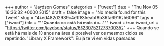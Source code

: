 
+++
author = "Jaydson Gomes"
categories = ["tweet"]
date = "Thu Nov 05 16:36:32 +0000 2015"
draft = false
image = "No media found for this Tweet"
slug = "44ed482d2939c4e1f835eabf8b36fa6916256066"
tags = ["tweet"]
title = """Quando se está há mais de..."""
tweet = true
tweet_url = "https://twitter.com/jaydson/status/662307521273700352"
+++
Quando se está há mais de 10 anos na área é possível ver os mesmos ciclos se repetindo. 'Library X Framework": Eu já te vi em vidas passadas

